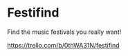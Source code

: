 Festifind
=========

Find the music festivals you really want!

https://trello.com/b/0thWA31N/festifind
